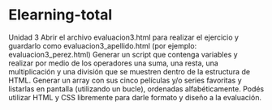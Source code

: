 # Elearning-total

Unidad 3
Abrir el archivo evaluacion3.html para realizar el ejercicio y guardarlo como evaluacion3_apellido.html (por ejemplo: evaluacion3_perez.html)
Generar un script que contenga variables y realizar por medio de los operadores una suma, una resta, una multiplicación y una división que se muestren dentro de la estructura de HTML.
Generar un array con sus cinco películas y/o series favoritas y listarlas en pantalla (utilizando un bucle), ordenadas alfabéticamente.
Podés utilizar HTML y CSS libremente para darle formato y diseño a la evaluación.